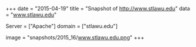 
+++
date = "2015-04-19"
title = "Snapshot of http://www.stlawu.edu"
data = "www.stlawu.edu"

Server = ["Apache"]
domain = ["stlawu.edu"]

  image = "snapshots/2015_16/www.stlawu.edu.png"
+++
#
